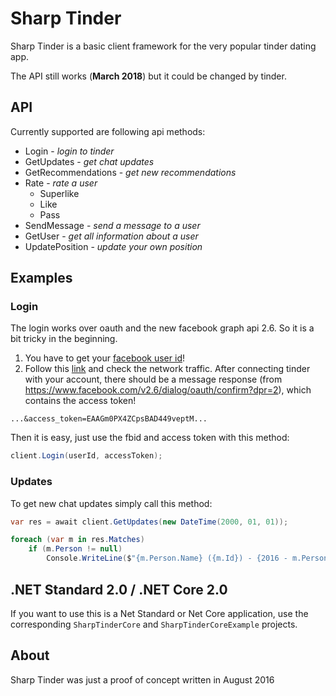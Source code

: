 # Sharp Tinder
Sharp Tinder is a basic client framework for the very popular tinder dating app.

The API still works (**March 2018**) but it could be changed by tinder.

## API
Currently supported are following api methods:

* Login - *login to tinder*
* GetUpdates - *get chat updates*
* GetRecommendations - *get new recommendations*
* Rate - *rate a user*
	* Superlike
	* Like
	* Pass
* SendMessage - *send a message to a user*
* GetUser - *get all information about a user*
* UpdatePosition - *update your own position*


## Examples
### Login
The login works over oauth and the new facebook graph api 2.6. So it is a bit tricky in the beginning.

1. You have to get your [facebook user id](http://findmyfbid.com/)!
2. Follow this [link](https://www.facebook.com/v2.6/dialog/oauth?redirect_uri=fb464891386855067%3A%2F%2Fauthorize%2F&state=%7B%22challenge%22%3A%22q1WMwhvSfbWHvd8xz5PT6lk6eoA%253D%22%2C%220_auth_logger_id%22%3A%2254783C22-558A-4E54-A1EE-BB9E357CC11F%22%2C%22com.facebook.sdk_client_state%22%3Atrue%2C%223_method%22%3A%22sfvc_auth%22%7D&scope=user_birthday%2Cuser_photos%2Cuser_education_history%2Cemail%2Cuser_relationship_details%2Cuser_friends%2Cuser_work_history%2Cuser_likes&response_type=token%2Csigned_request&default_audience=friends&return_scopes=true&auth_type=rerequest&client_id=464891386855067&ret=login&sdk=ios&logger_id=54783C22-558A-4E54-A1EE-BB9E357CC11F#_=_) and check the network traffic. After connecting tinder with your account, there should be a message response (from https://www.facebook.com/v2.6/dialog/oauth/confirm?dpr=2), which contains the access token!

```
...&access_token=EAAGm0PX4ZCpsBAD449veptM...
```

Then it is easy, just use the fbid and access token with this method:

```csharp
client.Login(userId, accessToken);
```

### Updates
To get new chat updates simply call this method:

```csharp
var res = await client.GetUpdates(new DateTime(2000, 01, 01));

foreach (var m in res.Matches)
	if (m.Person != null)
		Console.WriteLine($"{m.Person.Name} ({m.Id}) - {2016 - m.Person.BirthDate.Year}");
```

## .NET Standard 2.0 / .NET Core 2.0

If you want to use this is a Net Standard or Net Core application, use the corresponding `SharpTinderCore` and `SharpTinderCoreExample` projects.

## About
Sharp Tinder was just a proof of concept written in August 2016
